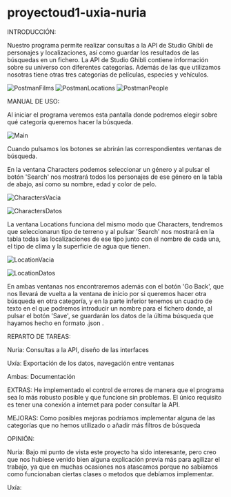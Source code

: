 # proyectoud1-uxia-nuria

INTRODUCCIÓN:

Nuestro programa permite realizar consultas a la API de Studio Ghibli de personajes y localizaciones, así como guardar los resultados de las búsquedas en un fichero. La API de Studio Ghibli contiene información sobre su universo con diferentes categorías. Además de las que utilizamos nosotras tiene otras tres categorías de películas, especies y vehículos.

![PostmanFilms](https://user-images.githubusercontent.com/105040658/195904073-d81625d5-c73b-48e6-9453-4321dc06242c.PNG)
![PostmanLocations](https://user-images.githubusercontent.com/105040658/195904079-75c403e5-2700-4bce-b2db-8f311fa01fbc.PNG)
![PostmanPeople](https://user-images.githubusercontent.com/105040658/195904083-075c661b-33f2-4737-bc74-7a4a45e8a1ee.PNG)


MANUAL DE USO:

Al iniciar el programa veremos esta pantalla donde podremos elegir sobre qué categoría queremos hacer la búsqueda.

![Main](https://user-images.githubusercontent.com/105040658/195904339-9114cdcd-e794-4a1d-b3bb-7ddfbba5d8ee.PNG)

Cuando pulsamos los botones se abrirán las correspondientes ventanas de búsqueda.

En la ventana Characters podemos seleccionar un género y al pulsar el botón 'Search' nos mostrará todos los personajes de ese género en la tabla de abajo, así como su nombre, edad y color de pelo.

![CharactersVacia](https://user-images.githubusercontent.com/105040658/195904414-91f8f16f-e9a9-4711-87ae-e654d3d67fea.PNG)

![CharactersDatos](https://user-images.githubusercontent.com/105040658/195904419-e449b06e-1aad-4892-82bd-75d5c3f1072b.PNG)


La ventana Locations funciona del mismo modo que Characters, tendremos que seleccionarun tipo de terreno y al pulsar 'Search' nos mostrará en la tabla todas las localizaciones de ese tipo junto con el nombre de cada una, el tipo de clima y la superficie de agua que tienen.

![LocationVacia](https://user-images.githubusercontent.com/105040658/195904813-4b8bcb5b-d9b6-4558-ba7a-f06493b6fe16.PNG)

![LocationDatos](https://user-images.githubusercontent.com/105040658/195904824-c951c2eb-f03d-4163-b316-12f802538149.PNG)

En ambas ventanas nos encontraremos además con el botón 'Go Back', que nos llevará de vuelta a la ventana de inicio por si queremos hacer otra búsqueda en otra categoría, y en la parte inferior tenemos un cuadro de texto en el que podremos introducir un nombre para el fichero donde, al pulsar el botón 'Save', se guardarán los datos de la última búsqueda que hayamos hecho en formato .json .


REPARTO DE TAREAS:

Nuria:
Consultas a la API, diseño de las interfaces

Uxía:
Exportación de los datos, navegación entre ventanas

Ambas:
Documentación

EXTRAS:
He implementado el control de errores de manera que el programa sea lo más robusto posible y que funcione sin problemas. El único requisito es tener una conexión a internet para poder consultar la API.

MEJORAS:
Como posibles mejoras podríamos implementar alguna de las categorías que no hemos utilizado o añadir más filtros de búsqueda

OPINIÓN:

Nuria: Bajo mi punto de vista este proyecto ha sido interesante, pero creo que nos hubiese venido bien alguna explicación previa más para agilizar el trabajo, ya que en muchas ocasiones nos atascamos porque no sabíamos como funcionaban ciertas clases o metodos que debíamos implementar.


Uxía:

